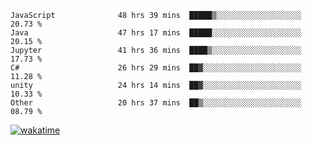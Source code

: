 <!--START_SECTION:waka-->

```text
JavaScript              48 hrs 39 mins  █████▒░░░░░░░░░░░░░░░░░░░   20.73 %
Java                    47 hrs 17 mins  █████░░░░░░░░░░░░░░░░░░░░   20.15 %
Jupyter                 41 hrs 36 mins  ████▒░░░░░░░░░░░░░░░░░░░░   17.73 %
C#                      26 hrs 29 mins  ██▓░░░░░░░░░░░░░░░░░░░░░░   11.28 %
unity                   24 hrs 14 mins  ██▓░░░░░░░░░░░░░░░░░░░░░░   10.33 %
Other                   20 hrs 37 mins  ██▒░░░░░░░░░░░░░░░░░░░░░░   08.79 %
```

<!--END_SECTION:waka-->
[![wakatime](https://wakatime.com/badge/user/6c2f442e-41b4-42e3-bc06-d5d8203ad1da.svg)](https://wakatime.com/@6c2f442e-41b4-42e3-bc06-d5d8203ad1da)
